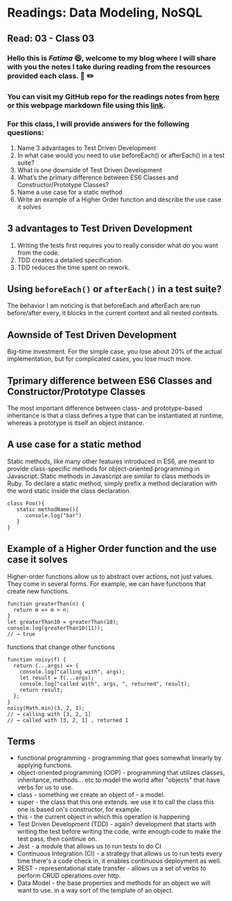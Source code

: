 # Readings: Data Modeling, NoSQL
## Read: 03 - Class 03

### Hello this is ***Fatima*** :smile:, welcome to my blog where I will share with you the notes I take during reading from the resources provided each class. :closed_book: :pencil2:
### You can visit my GitHub repo for the readings notes from [here](https://github.com/fati-ma/reading-notes-401) or this webpage markdown file using this [link](https://github.com/fati-ma/reading-notes-401/blob/main/read-03.md).

### For this class, I will provide answers for the following questions:

1. Name 3 advantages to Test Driven Development
2. In what case would you need to use beforeEach() or afterEach() in a test suite?
3. What is one downside of Test Driven Development
4. What’s the primary difference between ES6 Classes and Constructor/Prototype Classes?
5. Name a use case for a static method
6. Write an example of a Higher Order function and describe the use case it solves



## 3 advantages to Test Driven Development

1. Writing the tests first requires you to really consider what do you want from the code.
2. TDD creates a detailed specification.
3. TDD reduces the time spent on rework.


## Using `beforeEach()` or `afterEach()` in a test suite?

The behavior I am noticing is that beforeEach and afterEach are run before/after every, it blocks in the current context and all nested contexts.


## Aownside of Test Driven Development

Big-time investment. For the simple case, you lose about 20% of the actual implementation, but for complicated cases, you lose much more.


## Tprimary difference between ES6 Classes and Constructor/Prototype Classes

The most important difference between class- and prototype-based inheritance is that a class defines a type that can be instantiated at runtime, whereas a prototype is itself an object instance.


## A use case for a static method

Static methods, like many other features introduced in ES6, are meant to provide class-specific methods for object-oriented programming in Javascript. Static methods in Javascript are similar to class methods in Ruby. To declare a static method, simply prefix a method declaration with the word static inside the class declaration.

```
class Foo(){
   static methodName(){
      console.log("bar")
   }
}
```


## Example of a Higher Order function and the use case it solves
Higher-order functions allow us to abstract over actions, not just values. They come in several forms. For example, we can have functions that create new functions.

```
function greaterThan(n) {
  return m => m > n;
}
let greaterThan10 = greaterThan(10);
console.log(greaterThan10(11));
// → true
```

functions that change other functions

```
function noisy(f) {
  return (...args) => {
    console.log("calling with", args);
    let result = f(...args);
    console.log("called with", args, ", returned", result);
    return result;
  };
}
noisy(Math.min)(3, 2, 1);
// → calling with [3, 2, 1]
// → called with [3, 2, 1] , returned 1
```


## Terms

- functional programming - programming that goes somewhat linearly by applying functions.
- object-oriented programming (OOP) - programming that utilizes classes, inheritance, methods... etc to model the world after "objects" that have verbs for us to use.
- class - something we create an object of - a model.
- super - the class that this one extends. we use it to call the class this one is based on's constructor, for example.
- this - the current object in which this operation is happening
- Test Driven Development (TDD) - again? development that starts with writing the test before writing the code, write enough code to make the test pass, then continue on.
- Jest - a module that allows us to run tests to do CI
- Continuous Integration (CI) - a strategy that allows us to run tests every time there's a code check in, it enables continuous deployment as well.
- REST - representational state transfer - allows us a set of verbs to perform CRUD operations over http.
- Data Model - the base properties and methods for an object we will want to use. in a way sort of the template of an object.
